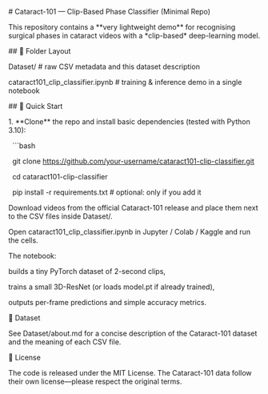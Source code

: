 \# Cataract-101 — Clip-Based Phase Classifier (Minimal Repo)



This repository contains a \*\*very lightweight demo\*\* for recognising surgical phases in cataract videos with a \*clip-based\* deep-learning model.



\## 📂 Folder Layout



Dataset/ # raw CSV metadata and this dataset description

cataract101\_clip\_classifier.ipynb # training \& inference demo in a single notebook





\## 🚀 Quick Start



1\. \*\*Clone\*\* the repo and install basic dependencies (tested with Python 3.10):

&nbsp;  ```bash

&nbsp;  git clone https://github.com/your-username/cataract101-clip-classifier.git

&nbsp;  cd cataract101-clip-classifier

&nbsp;  pip install -r requirements.txt   # optional: only if you add it





Download videos from the official Cataract-101 release and place them next to the CSV files inside Dataset/.



Open cataract101\_clip\_classifier.ipynb in Jupyter / Colab / Kaggle and run the cells.

The notebook:



builds a tiny PyTorch dataset of 2-second clips,



trains a small 3D-ResNet (or loads model.pt if already trained),



outputs per-frame predictions and simple accuracy metrics.



📒 Dataset



See Dataset/about.md for a concise description of the Cataract-101 dataset and the meaning of each CSV file.



🔖 License



The code is released under the MIT License. The Cataract-101 data follow their own license—please respect the original terms.









